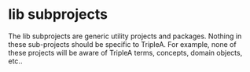 # lib subprojects

The lib subprojects are generic utility projects and packages.
Nothing in these sub-projects should be specific to TripleA.
For example, none of these projects will be aware of TripleA
terms, concepts, domain objects, etc..
